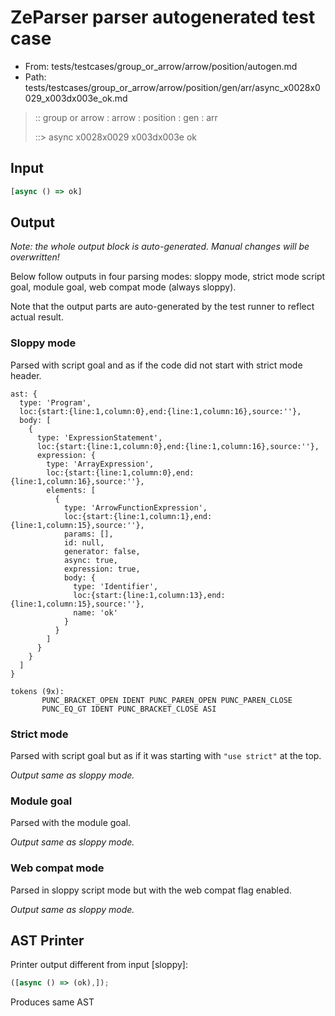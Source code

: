 # ZeParser parser autogenerated test case

- From: tests/testcases/group_or_arrow/arrow/position/autogen.md
- Path: tests/testcases/group_or_arrow/arrow/position/gen/arr/async_x0028x0029_x003dx003e_ok.md

> :: group or arrow : arrow : position : gen : arr
>
> ::> async x0028x0029 x003dx003e ok

## Input


`````js
[async () => ok]
`````

## Output

_Note: the whole output block is auto-generated. Manual changes will be overwritten!_

Below follow outputs in four parsing modes: sloppy mode, strict mode script goal, module goal, web compat mode (always sloppy).

Note that the output parts are auto-generated by the test runner to reflect actual result.

### Sloppy mode

Parsed with script goal and as if the code did not start with strict mode header.

`````
ast: {
  type: 'Program',
  loc:{start:{line:1,column:0},end:{line:1,column:16},source:''},
  body: [
    {
      type: 'ExpressionStatement',
      loc:{start:{line:1,column:0},end:{line:1,column:16},source:''},
      expression: {
        type: 'ArrayExpression',
        loc:{start:{line:1,column:0},end:{line:1,column:16},source:''},
        elements: [
          {
            type: 'ArrowFunctionExpression',
            loc:{start:{line:1,column:1},end:{line:1,column:15},source:''},
            params: [],
            id: null,
            generator: false,
            async: true,
            expression: true,
            body: {
              type: 'Identifier',
              loc:{start:{line:1,column:13},end:{line:1,column:15},source:''},
              name: 'ok'
            }
          }
        ]
      }
    }
  ]
}

tokens (9x):
       PUNC_BRACKET_OPEN IDENT PUNC_PAREN_OPEN PUNC_PAREN_CLOSE
       PUNC_EQ_GT IDENT PUNC_BRACKET_CLOSE ASI
`````

### Strict mode

Parsed with script goal but as if it was starting with `"use strict"` at the top.

_Output same as sloppy mode._

### Module goal

Parsed with the module goal.

_Output same as sloppy mode._

### Web compat mode

Parsed in sloppy script mode but with the web compat flag enabled.

_Output same as sloppy mode._

## AST Printer

Printer output different from input [sloppy]:

````js
([async () => (ok),]);
````

Produces same AST
